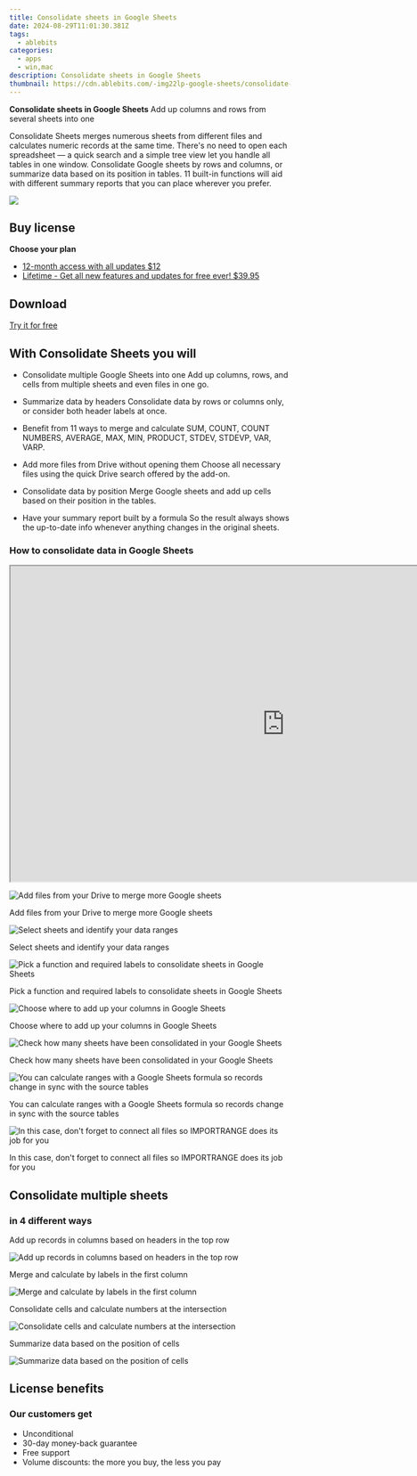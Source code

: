 ```yaml
---
title: Consolidate sheets in Google Sheets
date: 2024-08-29T11:01:30.381Z
tags: 
  - ablebits
categories: 
  - apps
  - win,mac
description: Consolidate sheets in Google Sheets
thumbnail: https://cdn.ablebits.com/-img22lp-google-sheets/consolidate-sheets/header-cover.webp
---
```


**Consolidate sheets in Google Sheets**
Add up columns and rows from several sheets into one

Consolidate Sheets merges numerous sheets from different files and calculates numeric records at the same time. There's no need to open each spreadsheet — a quick search and a simple tree view let you handle all tables in one window. Consolidate Google sheets by rows and columns, or summarize data based on its position in tables. 11 built-in functions will aid with different summary reports that you can place wherever you prefer.

![](https://cdn.ablebits.com/-img22lp-google-sheets/consolidate-sheets/header-cover.webp)

## Buy license

**Choose your plan**

- [12-month access with all updates $12](https://secure.2checkout.com/order/checkout.php?PRODS=26076629&QTY=1&AFFILIATE=108875&CART=1&CARD=2&DESIGN_TYPE=2&SHORT_FORM=1&COUPON=TrSbrExp-MnrAdns-01&CLEAN_CART=ALL&SRC=website)
- [Lifetime - Get all new features and updates for free ever! $39.95](https://secure.2checkout.com/order/checkout.php?PRODS=26076791&QTY=1&AFFILIATE=108875&CART=1&CARD=2&DESIGN_TYPE=2&SHORT_FORM=1&CLEAN_CART=ALL&SRC=website)

## Download

[Try it for free](https://workspace.google.com/marketplace/app/consolidate_sheets/1026275620000)

## With Consolidate Sheets you will

-   Consolidate multiple Google Sheets into one Add up columns, rows, and cells from multiple sheets and even files in one go.
-   Summarize data by headers Consolidate data by rows or columns only, or consider both header labels at once.
-   Benefit from 11 ways to merge and calculate SUM, COUNT, COUNT NUMBERS, AVERAGE, MAX, MIN, PRODUCT, STDEV, STDEVP, VAR, VARP.

-   Add more files from Drive without opening them Choose all necessary files using the quick Drive search offered by the add-on.
-   Consolidate data by position Merge Google sheets and add up cells based on their position in the tables.
-   Have your summary report built by a formula So the result always shows the up-to-date info whenever anything changes in the original sheets.

### How to consolidate data in Google Sheets

 

<iframe loading="lazy" width="984" height="567" class="" src="https://www.youtube-nocookie.com/embed/6d_S5JAn2UA" allow="encrypted-media" allowfullscreen=""></iframe>

 ![Add files from your Drive to merge more Google sheets](https://cdn.ablebits.com/-img22lp-google-sheets/consolidate-sheets/search-drive.png)

Add files from your Drive to merge more Google sheets

 ![Select sheets and identify your data ranges](https://cdn.ablebits.com/-img22lp-google-sheets/consolidate-sheets/select-sheets.png)

Select sheets and identify your data ranges

 ![Pick a function and required labels to consolidate sheets in Google Sheets](https://cdn.ablebits.com/-img22lp-google-sheets/consolidate-sheets/tweak-consolidation-options.png)

Pick a function and required labels to consolidate sheets in Google Sheets

 ![Choose where to add up your columns in Google Sheets](https://cdn.ablebits.com/-img22lp-google-sheets/consolidate-sheets/place-result.png)

Choose where to add up your columns in Google Sheets

 ![Check how many sheets have been consolidated in your Google Sheets](https://cdn.ablebits.com/-img22lp-google-sheets/consolidate-sheets/final-message.png)

Check how many sheets have been consolidated in your Google Sheets

 ![You can calculate ranges with a Google Sheets formula so records change in sync with the source tables](https://cdn.ablebits.com/-img22lp-google-sheets/consolidate-sheets/result-formula.png)

You can calculate ranges with a Google Sheets formula so records change in sync with the source tables

 ![In this case, don't forget to connect all files so IMPORTRANGE does its job for you](https://cdn.ablebits.com/-img22lp-google-sheets/consolidate-sheets/connect-sheets.png)

In this case, don't forget to connect all files so IMPORTRANGE does its job for you

## Consolidate multiple sheets

### in 4 different ways

Add up records in columns based on headers in the top row

 ![Add up records in columns based on headers in the top row](https://cdn.ablebits.com/-img22lp-google-sheets/consolidate-sheets/scheme-consolidate-headers.png)

Merge and calculate by labels in the first column

 ![Merge and calculate by labels in the first column](https://cdn.ablebits.com/-img22lp-google-sheets/consolidate-sheets/scheme-consolidate-column-labels.png)

Consolidate cells and calculate numbers at the intersection

 ![Consolidate cells and calculate numbers at the intersection](https://cdn.ablebits.com/-img22lp-google-sheets/consolidate-sheets/scheme-consolidate-column-row-labels.png)

Summarize data based on the position of cells

 ![Summarize data based on the position of cells](https://cdn.ablebits.com/-img22lp-google-sheets/consolidate-sheets/scheme-consolidate-position.png)

## License benefits

### Our customers get

- Unconditional
- 30-day money-back guarantee
- Free support
- Volume discounts: the more you buy, the less you pay 
